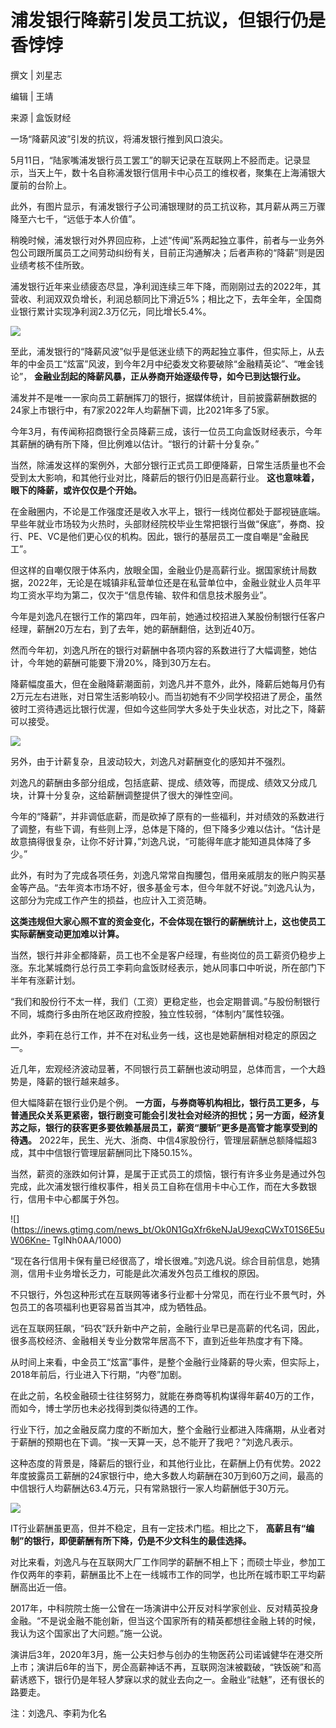 # 浦发银行降薪引发员工抗议，但银行仍是香饽饽

撰文 | 刘星志

编辑 | 王靖

来源 | 盒饭财经

一场“降薪风波”引发的抗议，将浦发银行推到风口浪尖。

5月11日，“陆家嘴浦发银行员工罢工”的聊天记录在互联网上不胫而走。记录显示，当天上午，数十名自称浦发银行信用卡中心员工的维权者，聚集在上海浦银大厦前的台阶上。

此外，有图片显示，有浦发银行子公司浦银理财的员工抗议称，其月薪从两三万骤降至六七千，“远低于本人价值”。

稍晚时候，浦发银行对外界回应称，上述“传闻”系两起独立事件，前者与一业务外包公司跟所属员工之间劳动纠纷有关，目前正沟通解决；后者声称的“降薪”则是因业绩考核不佳所致。

浦发银行近年来业绩疲态尽显，净利润连续三年下降，而刚刚过去的2022年，其营收、利润双双负增长，利润总额同比下滑近5%；相比之下，去年全年，全国商业银行累计实现净利润2.3万亿元，同比增长5.4%。

![](https://inews.gtimg.com/news_bt/O2Q1_6M1xGXKirII_3J4snk9j9tus5kovWIT3YyLERxoQAA/1000)

至此，浦发银行的“降薪风波”似乎是低迷业绩下的两起独立事件，但实际上，从去年的中金员工“炫富”风波，到今年2月中纪委发文称要破除“金融精英论”、“唯金钱论”，
**金融业刮起的降薪风暴，正从券商开始逐级传导，如今已到达银行业。**

浦发并不是唯一一家向员工薪酬挥刀的银行，据媒体统计，目前披露薪酬数据的24家上市银行中，有7家2022年人均薪酬下调，比2021年多了5家。

今年3月，有传闻称招商银行全员降薪三成，该行一位员工向盒饭财经表示，今年其薪酬的确有所下降，但比例难以估计。“银行的计薪十分复杂。”

当然，除浦发这样的案例外，大部分银行正式员工即便降薪，日常生活质量也不会受到太大影响，和其他行业对比，降薪后的银行仍旧是高薪行业。
**这也意味着，眼下的降薪，或许仅仅是个开始。**

在金融圈内，不论是工作强度还是收入水平上，银行一线岗位都处于鄙视链底端。早些年就业市场较为火热时，头部财经院校毕业生常把银行当做“保底”，券商、投行、PE、VC是他们更心仪的机构。因此，银行的基层员工一度自嘲是“金融民工”。

但这样的自嘲仅限于体系内，放眼全国，金融业仍是高薪行业。据国家统计局数据，2022年，无论是在城镇非私营单位还是在私营单位中，金融业就业人员年平均工资水平均为第二，仅次于“信息传输、软件和信息技术服务业”。

今年是刘逸凡在银行工作的第四年，四年前，她通过校招进入某股份制银行任客户经理，薪酬20万左右，到了去年，她的薪酬翻倍，达到近40万。

然而今年初，刘逸凡所在的银行对薪酬中各项内容的系数进行了大幅调整，她估计，今年她的薪酬可能要下滑20%，降到30万左右。

降薪幅度虽大，但在金融降薪潮面前，刘逸凡并不意外，此外，降薪后她每月仍有2万元左右进账，对日常生活影响较小。而当初她有不少同学校招进了房企，虽然彼时工资待遇远比银行优渥，但如今这些同学大多处于失业状态，对比之下，降薪可以接受。

![](https://inews.gtimg.com/news_bt/Oq0WYDhDKfMZ-3LFGm3sDdeVVsBpdFF1_hbcEF0jNSOhgAA/1000)

另外，由于计薪复杂，且波动较大，刘逸凡对薪酬变化的感知并不强烈。

刘逸凡的薪酬由多部分组成，包括底薪、提成、绩效等，而提成、绩效又分成几块，计算十分复杂，这给薪酬调整提供了很大的弹性空间。

今年的“降薪”，并非调低底薪，而是砍掉了原有的一些福利，并对绩效的系数进行了调整，有些下调，有些则上浮，总体是下降的，但下降多少难以估计。“估计是故意搞得很复杂，让你不好计算，”刘逸凡说，“可能得年底才能知道具体降了多少。”

此外，有时为了完成各项任务，刘逸凡常常自掏腰包，借用亲戚朋友的账户购买基金等产品。“去年资本市场不好，很多基金亏本，但今年就不好说。”刘逸凡认为，这部分为完成工作产生的损益，也应计入工资范畴。

**这类违规但大家心照不宣的资金变化，不会体现在银行的薪酬统计上，这也使员工实际薪酬变动更加难以计算。**

当然，银行并非全都降薪，员工也不全是客户经理，有些岗位的员工薪资仍稳步上涨。东北某城商行总行员工李莉向盒饭财经表示，她从同事口中听说，所在部门下半年有涨薪计划。

“我们和股份行不太一样，我们（工资）更稳定些，也会定期普调。”与股份制银行不同，城商行多由所在地区政府控股，独立性较弱，“体制内”属性较强。

此外，李莉在总行工作，并不在对私业务一线，这也是她薪酬相对稳定的原因之一。

近几年，宏观经济波动显著，不同银行员工薪酬也波动明显，总体而言，一个大趋势是，降薪的银行越来越多。

但大幅降薪在银行业仍是个例。
**一方面，与券商等机构相比，银行员工更多，与普通民众关系更紧密，银行剧变可能会引发社会对经济的担忧；另一方面，经济复苏之际，银行的获客更多要依赖基层员工，薪资“腰斩”更多是高管才能享受到的待遇。**
2022年，民生、光大、浙商、中信4家股份行，管理层薪酬总额降幅超3成，其中中信银行管理层薪酬同比下降50.15%。

当然，薪资的涨跌如何计算，是属于正式员工的烦恼，银行有许多业务是通过外包完成，此次浦发银行维权事件，相关员工自称在信用卡中心工作，而在大多数银行，信用卡中心都属于外包。

![](https://inews.gtimg.com/news_bt/Ok0N1GqXfr6keNJaU9exqCWxT01S6E5uW06Kne-
TgINh0AA/1000)

“现在各行信用卡保有量已经很高了，增长很难。”刘逸凡说。综合目前信息，她猜测，信用卡业务增长乏力，可能是此次浦发外包员工维权的原因。

不只银行，外包这种形式在互联网等诸多行业都十分常见，而在行业不景气时，外包员工的各项福利也更容易首当其冲，成为牺牲品。

远在互联网狂飙，“码农”跃升新中产之前，金融行业早已是高薪的代名词，因此，很多高校经济、金融相关专业分数常年居高不下，直到近些年热度才有下降。

从时间上来看，中金员工“炫富”事件，是整个金融行业降薪的导火索，但实际上，2018年前后，行业进入下行期，“内卷”加剧。

在此之前，名校金融硕士往往努努力，就能在券商等机构谋得年薪40万的工作，而如今，博士学历也未必找得到类似待遇的工作。

行业下行，加之金融反腐力度的不断加大，整个金融行业都进入阵痛期，从业者对于薪酬的预期也在下调。“挨一天算一天，总不能开了我吧？”刘逸凡表示。

这种态度的背景是，降薪后的银行业，和其他行业比，在薪酬上仍有优势。2022年度披露员工薪酬的24家银行中，绝大多数人均薪酬在30万到60万之间，最高的中信银行人均薪酬达63.4万元，只有常熟银行一家人均薪酬低于30万元。

![](https://inews.gtimg.com/news_bt/OJMFX4p0YZEVXlEfkN2mOJjGncum61yMxIJDvrNuJIJDgAA/1000)

IT行业薪酬虽更高，但并不稳定，且有一定技术门槛。相比之下， **高薪且有“编制”的银行，即便薪酬有所下降，仍是不少文科生的最佳选择。**

对比来看，刘逸凡与在互联网大厂工作同学的薪酬不相上下；而硕士毕业，参加工作仅两年的李莉，薪酬虽比不上在一线城市工作的同学，也比所在城市职工平均薪酬高出近一倍。

2017年，中科院院士施一公曾在一场演讲中公开反对科学家创业、反对精英投身金融。“不是说金融不能创新，但当这个国家所有的精英都想往金融上转的时候，我认为这个国家出了大问题。”施一公说。

演讲后3年，2020年3月，施一公夫妇参与创办的生物医药公司诺诚健华在港交所上市；演讲后6年的当下，房企高薪神话不再，互联网泡沫被戳破，“铁饭碗”和高薪诱惑下，银行仍是年轻人梦寐以求的就业去向之一。金融业“祛魅”，还有很长的路要走。

注：刘逸凡、李莉为化名

